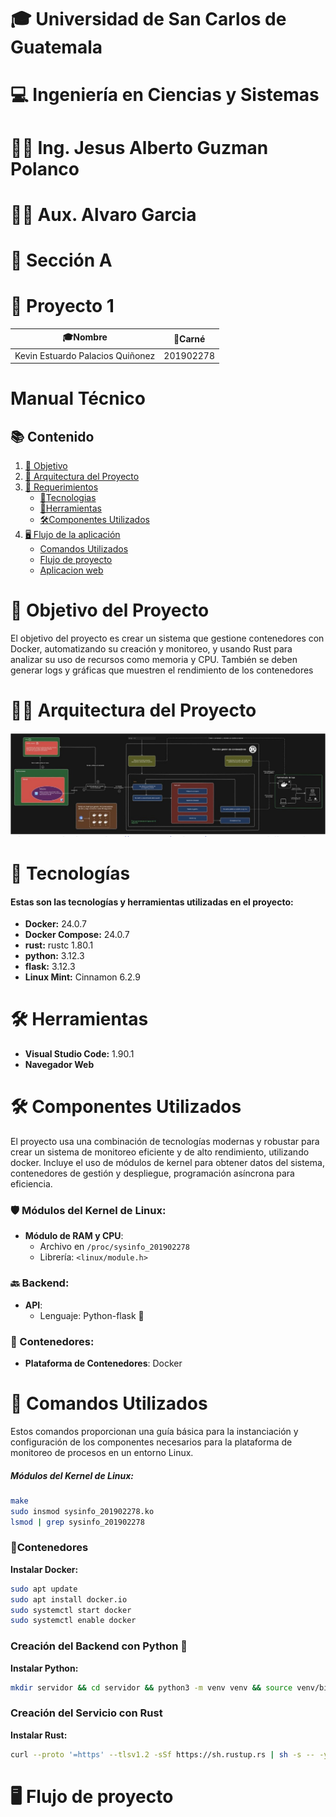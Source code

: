 # 🎓 Universidad de San Carlos de Guatemala
# 💻 Ingeniería en Ciencias y Sistemas
# 👨‍🏫 Ing. Jesus Alberto Guzman Polanco
# 👨‍🏫 Aux. Alvaro Garcia
# 🏫 Sección A
# 📂 Proyecto 1
|🎓Nombre                           |📛Carné       |
|-----------------------------------|--------------|
| Kevin Estuardo Palacios Quiñonez  | 201902278    |
# Manual Técnico
## 📚 Contenido
1. [🎯 Objetivo](#-objetivo-del-proyecto)
2. [🚀 Arquitectura del Proyecto](#-arquitectura-del-proyecto)
3. [📃 Requerimientos](#)
    - [📍Tecnologias](#-tecnologías)
    - [📍Herramientas](#️-herramientas)
    - [🛠️Componentes Utilizados](#️-componentes-utilizados)
4. [🖥 Flujo de la aplicación](#)
    - [Comandos Utilizados](#-comandos-utilizados) 
    - [Flujo de proyecto](#-flujo-de-proyecto)
    - [Aplicacion web](#-aplicacion-web)

# 🎯 Objetivo del Proyecto
El objetivo del proyecto es crear un sistema que gestione contenedores con Docker, automatizando su creación y monitoreo, y usando Rust para analizar su uso de recursos como memoria y CPU. También se deben generar logs y gráficas que muestren el rendimiento de los contenedores​
# 👷🏻 Arquitectura del Proyecto
![arquitectura](/Proyecto1/images/arquitectura.jpeg)
# 📍 Tecnologías
#### Estas son las tecnologías y herramientas utilizadas en el proyecto:
- **Docker:** 24.0.7
- **Docker Compose:** 24.0.7
- **rust:** rustc 1.80.1
- **python:** 3.12.3
- **flask:** 3.12.3
- **Linux Mint:** Cinnamon 6.2.9 

# 🛠️ Herramientas
- **Visual Studio Code:** 1.90.1
- **Navegador Web**
# 🛠️ Componentes Utilizados
El proyecto usa una combinación de tecnologías modernas y robustar para crear un sistema de monitoreo eficiente y de alto rendimiento, utilizando docker. Incluye el uso de módulos de kernel para obtener datos del sistema, contenedores de gestión y despliegue, programación asíncrona para eficiencia.
### 🛡️ Módulos del Kernel de Linux:

- **Módulo de RAM y CPU**:
  - Archivo en `/proc/sysinfo_201902278`
  - Librería: `<linux/module.h>`
### 🔙 Backend:

- **API**:
  - Lenguaje: Python-flask 🐍

### 🐳 Contenedores:

- **Plataforma de Contenedores**: Docker
# 🔧 Comandos Utilizados

Estos comandos proporcionan una guía básica para la instanciación y configuración de los componentes necesarios para la plataforma de monitoreo de procesos en un entorno Linux.

##### **Módulos del Kernel de Linux:**

```bash
make
sudo insmod sysinfo_201902278.ko
lsmod | grep sysinfo_201902278
```
### 🐳Contenedores 
**Instalar Docker:**
```bash
sudo apt update
sudo apt install docker.io
sudo systemctl start docker
sudo systemctl enable docker
```

### Creación del Backend con Python  🐍
**Instalar Python:**
```bash
mkdir servidor && cd servidor && python3 -m venv venv && source venv/bin/activate && pip install Flask && echo -e 'FROM python:3.9-slim\nWORKDIR /app\nCOPY . /app\nRUN pip install Flask\nCMD ["flask", "run", "--host=0.0.0.0"]' > Dockerfile
```
### Creación del Servicio con Rust 
**Instalar Rust:**
```bash
curl --proto '=https' --tlsv1.2 -sSf https://sh.rustup.rs | sh -s -- -y && source $HOME/.cargo/env && mkdir service && cd service && cargo init
```
# 🖥 Flujo de proyecto
